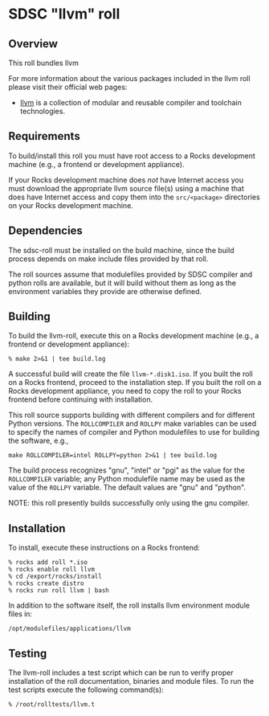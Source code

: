 # SDSC "llvm" roll

## Overview

This roll bundles llvm

For more information about the various packages included in the llvm roll please visit their official web pages:


- <a href="http://llvm.org" target="_blank">llvm</a> is a collection of modular and reusable compiler and toolchain technologies.
## Requirements

To build/install this roll you must have root access to a Rocks development
machine (e.g., a frontend or development appliance).

If your Rocks development machine does *not* have Internet access you must
download the appropriate llvm source file(s) using a machine that does
have Internet access and copy them into the `src/<package>` directories on your
Rocks development machine.


## Dependencies

The sdsc-roll must be installed on the build machine, since the build process
depends on make include files provided by that roll.

The roll sources assume that modulefiles provided by SDSC compiler and python
rolls are available, but it will build without them as long as the environment
variables they provide are otherwise defined.


## Building

To build the llvm-roll, execute this on a Rocks development
machine (e.g., a frontend or development appliance):

```shell
% make 2>&1 | tee build.log
```

A successful build will create the file `llvm-*.disk1.iso`.  If you built
the roll on a Rocks frontend, proceed to the installation step. If you built the
roll on a Rocks development appliance, you need to copy the roll to your Rocks
frontend before continuing with installation.

This roll source supports building with different compilers and for different
Python versions.  The `ROLLCOMPILER` and `ROLLPY` make variables can be used to
specify the names of compiler and Python modulefiles to use for building the
software, e.g.,

```shell
make ROLLCOMPILER=intel ROLLPY=python 2>&1 | tee build.log
```

The build process recognizes "gnu", "intel" or "pgi" as the value for the
`ROLLCOMPILER` variable; any Python modulefile name may be used as the value of
the `ROLLPY` variable.  The default values are "gnu" and "python".

NOTE: this roll presently builds successfully only using the gnu compiler.


## Installation

To install, execute these instructions on a Rocks frontend:

```shell
% rocks add roll *.iso
% rocks enable roll llvm
% cd /export/rocks/install
% rocks create distro
% rocks run roll llvm | bash
```

In addition to the software itself, the roll installs llvm environment
module files in:

```shell
/opt/modulefiles/applications/llvm
```


## Testing

The llvm-roll includes a test script which can be run to verify proper
installation of the roll documentation, binaries and module files. To
run the test scripts execute the following command(s):

```shell
% /root/rolltests/llvm.t 
```

